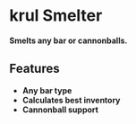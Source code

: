 # krul Smelter

**Smelts any bar or cannonballs.**
<br>

## Features

- **Any bar type**
- **Calculates best inventory**
- **Cannonball support**
